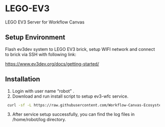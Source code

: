 # LEGO-EV3
LEGO EV3 Server for Workflow Canvas

## Setup Environment

Flash ev3dev system to LEGO EV3 brick, setup WIFI network and connect to brick via SSH with following link:

https://www.ev3dev.org/docs/getting-started/

## Installation

1. Login with user name “robot” .
2. Download and run install script to setup ev3-wfc service.

```sh
 curl -sf -L https://raw.githubusercontent.com/Workflow-Canvas-Ecosystem-Group/LEGO-EV3/main/script/install.sh | sudo sh
```

3. After service setup successfully, you can find the log files in /home/robot/log directory.





